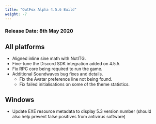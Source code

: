```yaml
---
title: "OutFox Alpha 4.5.6 Build"
weight: -7
---
```

### Release Date: 8th May 2020

All platforms
-------------

*   Aligned inline sine math with NotITG.
*   Fine-tune the Discord SDK integration added on 4.5.5.
*   Fix RPC core being required to run the game.
*   Additional Soundwaves bug fixes and details.
    *   Fix the Avatar preference line not being found.
    *   Fix failed initialisations on some of the theme statistics.

Windows
-------

*   Update EXE resource metadata to display 5.3 version number (should also help prevent false positives from antivirus software)